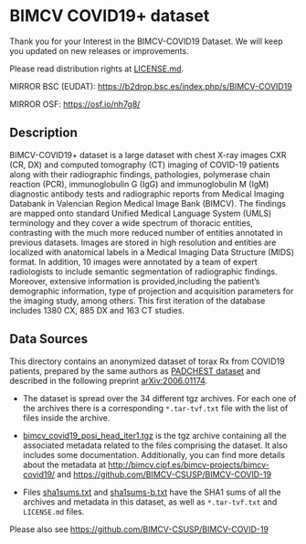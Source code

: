 # BIMCV COVID19+ dataset

Thank you for your Interest in the BIMCV-COVID19 Dataset. We will keep you updated on new releases or improvements.

Please read distribution rights at [LICENSE.md](LICENSE.md).

MIRROR BSC (EUDAT): https://b2drop.bsc.es/index.php/s/BIMCV-COVID19

MIRROR OSF: https://osf.io/nh7g8/


## Description

BIMCV-COVID19+ dataset is a large dataset with chest X-ray images CXR (CR, DX) and computed tomography (CT) imaging of COVID-19 patients along with their radiographic findings, pathologies, polymerase chain reaction (PCR), immunoglobulin G (IgG) and immunoglobulin M (IgM) diagnostic antibody tests and radiographic reports from Medical Imaging Databank in Valencian Region Medical Image Bank (BIMCV). The findings are mapped onto standard Unified Medical Language System (UMLS) terminology and they cover a wide spectrum of thoracic entities, contrasting with the much more reduced number of entities annotated in previous datasets. Images are stored in high resolution and entities are localized with anatomical labels in a Medical Imaging Data Structure (MIDS) format. In addition, 10 images were annotated by a team of expert radiologists to include semantic segmentation of radiographic findings. Moreover, extensive information is provided,including the patient’s demographic information, type of projection and acquisition parameters for the imaging study, among others. This first iteration of the database includes 1380 CX, 885 DX and 163 CT studies.

## Data Sources

This directory contains an anonymized dataset of torax Rx from COVID19 patients, prepared by the same authors as [PADCHEST dataset](http://bimcv.cipf.es/bimcv-projects/padchest) and described in the following preprint [arXiv:2006.01174](https://arxiv.org/abs/2006.01174).

* The dataset is spread over the 34 different tgz archives. For each one of the archives there is a corresponding `*.tar-tvf.txt` file with the list of files inside the archive.

* [bimcv_covid19_posi_head_iter1.tgz](bimcv_covid19_posi_head_iter1.tgz) is the tgz archive containing all the associated metadata related to the files comprising the dataset. It also includes some documentation. Additionally, you can find more details about the metadata at <http://bimcv.cipf.es/bimcv-projects/bimcv-covid19/> and <https://github.com/BIMCV-CSUSP/BIMCV-COVID-19>

* Files [sha1sums.txt](sha1sums.txt) and [sha1sums-b.txt](sha1sums-b.txt) have the SHA1 sums of all the archives and metadata in this dataset, as well as `*.tar-tvf.txt` and `LICENSE.md` files.

Please also see <https://github.com/BIMCV-CSUSP/BIMCV-COVID-19>
